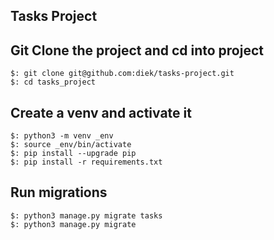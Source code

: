 ## Tasks Project  


## Git Clone the project and cd into project  
`$: git clone git@github.com:diek/tasks-project.git`  
`$: cd tasks_project`  

## Create a venv and activate it  
`$: python3 -m venv _env`  
`$: source _env/bin/activate`  
`$: pip install --upgrade pip`  
`$: pip install -r requirements.txt`  

## Run migrations  
`$: python3 manage.py migrate tasks`  
`$: python3 manage.py migrate`  
